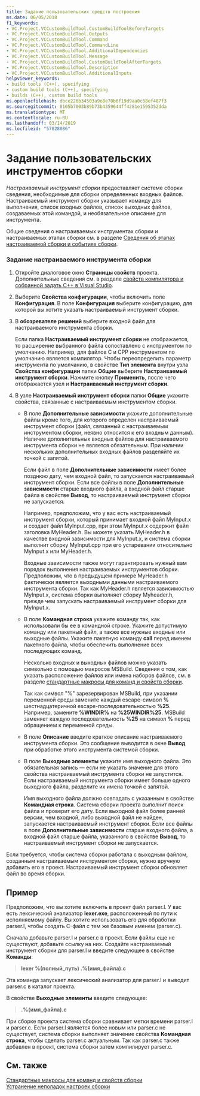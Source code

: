 ```yaml
---
title: Задание пользовательских средств построения
ms.date: 06/05/2018
f1_keywords:
- VC.Project.VCCustomBuildTool.CustomBuildToolBeforeTargets
- VC.Project.VCCustomBuildTool.Outputs
- VC.Project.VCCustomBuildTool.Command
- VC.Project.VCCustomBuildTool.CommandLine
- VC.Project.VCCustomBuildTool.AdditionalDependencies
- VC.Project.VCCustomBuildTool.Message
- VC.Project.VCCustomBuildTool.CustomBuildToolAfterTargets
- VC.Project.VCCustomBuildTool.Description
- VC.Project.VCCustomBuildTool.AdditionalInputs
helpviewer_keywords:
- build tools (C++), specifying
- custom build tools (C++), specifying
- builds (C++), custom build tools
ms.openlocfilehash: dbce226b34503a9e8e70b6f19d9aa0c68ef487f3
ms.sourcegitcommit: 8105b7003b89b73b4359644ff4281e1595352dda
ms.translationtype: MT
ms.contentlocale: ru-RU
ms.lasthandoff: 03/14/2019
ms.locfileid: "57828086"
---
```

# <a name="specify-custom-build-tools"></a>Задание пользовательских инструментов сборки

*Настраиваемый инструмент сборки* предоставляет системе сборки сведения, необходимые для сборки определенных входных файлов. Настраиваемый инструмент сборки указывает команду для выполнения, список входных файлов, список выходных файлов, создаваемых этой командой, и необязательное описание для инструмента.

Общие сведения о настраиваемых инструментах сборки и настраиваемых этапах сборки см. в разделе [Сведения об этапах настраиваемой сборки и событиях сборки](understanding-custom-build-steps-and-build-events.md).

### <a name="to-specify-a-custom-build-tool"></a>Задание настраиваемого инструмента сборки

1. Откройте диалоговое окно **Страницы свойств** проекта. Дополнительные сведения см. в разделе [свойств компилятора и собранной задать C++ в Visual Studio](working-with-project-properties.md).

1. Выберите **Свойства конфигурации**, чтобы включить поле **Конфигурация**. В поле **Конфигурация** выберите конфигурацию, для которой вы хотите указать настраиваемый инструмент сборки.

1. В **обозревателе решений** выберите входной файл для настраиваемого инструмента сборки.

   Если папка **Настраиваемый инструмент сборки** не отображается, то расширение выбранного файла сопоставлено с инструментом по умолчанию. Например, для файлов C и CPP инструментом по умолчанию является компилятор. Чтобы переопределить параметр инструмента по умолчанию, в свойстве **Тип элемента** внутри узла **Свойства конфигурации** папки **Общие** выберите **Настраиваемый инструмент сборки**. Нажмите кнопку **Применить**, после чего отображается узел и **Настраиваемый инструмент сборки**.

1. В узле **Настраиваемый инструмент сборки** папки **Общие** укажите свойства, связанные с настраиваемым инструментом сборки.

   - В поле **Дополнительные зависимости** укажите дополнительные файлы кроме того, для которого определен настраиваемый инструмент сборки (файл, связанный с настраиваемым инструментом сборки, неявно относится к его входным данным). Наличие дополнительных входных файлов для настраиваемого инструмента сборки не является обязательным. При наличии нескольких дополнительных входных файлов разделяйте их точкой с запятой.

      Если файл в поле **Дополнительные зависимости** имеет более позднюю дату, чем входной файл, то запускается настраиваемый инструмент сборки. Если все файлы в поле **Дополнительные зависимости** старше входного файла, а входной файл старше файла в свойстве **Вывод**, то настраиваемый инструмент сборки не запускается.

      Например, предположим, что у вас есть настраиваемый инструмент сборки, который принимает входной файл MyInput.x и создает файл MyInput.cpp, при этом MyInput.x содержит файл заголовка MyHeader.h. Вы можете указать MyHeader.h в качестве входной зависимости для MyInput.x, и система сборки выполнит сборку MyInput.cpp при его устаревании относительно MyInput.x или MyHeader.h.

      Входные зависимости также могут гарантировать нужный вам порядок выполнения настраиваемых инструментов сборки. Предположим, что в предыдущем примере MyHeader.h фактически является выходными данными настраиваемого инструмента сборки. Так как MyHeader.h является зависимостью MyInput.x, система сборки выполняет сборку Myheader.h, прежде чем запускать настраиваемый инструмент сборки для MyInput.x.

   - В поле **Командная строка** укажите команду так, как использовали бы ее в командной строке. Укажите допустимую команду или пакетный файл, а также все нужные входные или выходные файлы. Укажите пакетную команду **call** перед именем пакетного файла, чтобы обеспечить выполнение всех последующих команд.

      Несколько входных и выходных файлов можно указать символьно с помощью макросов MSBuild. Сведения о том, как указать расположение файлов или имена наборов файлов, см. в разделе [стандартные макросы для команд и свойств сборки](reference/common-macros-for-build-commands-and-properties.md).

      Так как символ "%" зарезервирован MSBuild, при указании переменной среды замените каждый escape-символ **%** шестнадцатеричной escape-последовательностью **%25**. Например, замените **%WINDIR%** на **%25WINDIR%25**. MSBuild заменяет каждую последовательность **%25** на символ **%** перед обращением к переменной среды.

   - В поле **Описание** введите краткое описание настраиваемого инструмента сборки. Это сообщение выводится в окне **Вывод** при обработке этого инструмента системой сборки.

   - В поле **Выходные элементы** укажите имя выходного файла. Это обязательная запись — если не указать значение для этого свойства настраиваемый инструмента сборки не запустится. Если настраиваемый инструмента сборки имеет больше одного выходного файла, разделите их имена точкой с запятой.

      Имя выходного файла должно совпадать с указанным в свойстве **Командная строка**. Система сборки проекта выполнит поиск файла и проверит его дату. Если выходной файл более ранней версии, чем входной, либо выходной файл не найден, запускается настраиваемый инструмент сборки. Если все файлы в поле **Дополнительные зависимости** старше входного файла, а входной файл старше файла, указанного в свойстве **Вывод**, то настраиваемый инструмент сборки не запускается.

Если требуется, чтобы система сборки работала с выходным файлом, созданным настраиваемым инструментом сборки, нужно вручную добавить его в проект. Настраиваемый инструмент сборки обновляет файл во время сборки.

## <a name="example"></a>Пример

Предположим, что вы хотите включить в проект файл parser.l. У вас есть лексический анализатор **lexer.exe**, расположенный по пути к исполняемому файлу. Вы хотите использовать его для обработки parser.l, чтобы создать C-файл с тем же базовым именем (parser.c).

Сначала добавьте parser.l и parser.c в проект. Если файлы еще не существуют, добавьте ссылку на них. Создайте настраиваемый инструмент сборки для parser.l и введите следующее в свойстве **Команды**:

> **lexer %(полный_путь) .\%(имя_файла).c**

Эта команда запускает лексический анализатор для parser.l и выводит parser.c в каталог проекта.

В свойстве **Выходные элементы** введите следующее:

> **.\%(имя_файла).c**

При сборке проекта система сборки сравнивает метки времени parser.l и parser.c. Если parser.l является более новым или parser.c не существует, система сборки выполняет значение свойства **Командная строка**, чтобы сделать parser.c актуальным. Так как parser.c также добавлен в проект, система сборки затем компилирует parser.c.

## <a name="see-also"></a>См. также

[Стандартные макросы для команд и свойств сборки](reference/common-macros-for-build-commands-and-properties.md)<br>
[Устранение неполадок настроек сборки](troubleshooting-build-customizations.md)
